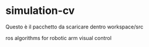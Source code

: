 # simulation-cv

Questo è il pacchetto da scaricare dentro workspace/src

ros algorithms for robotic arm visual control
